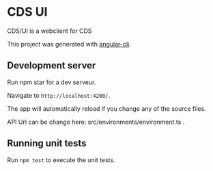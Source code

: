 # CDS UI

CDS/UI is a webclient for CDS

This project was generated with [angular-cli](https://github.com/angular/angular-cli).

## Development server
Run npm star for a dev serveur. 

Navigate to `http://localhost:4200/`. 

The app will automatically reload if you change any of the source files.

API Url can be change here: src/environments/environment.ts .

## Running unit tests

Run `npm test` to execute the unit tests.
